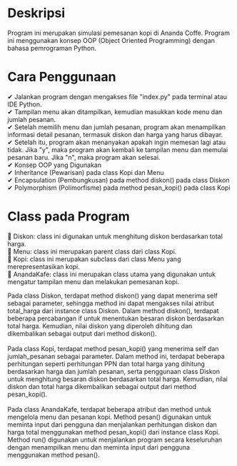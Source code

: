 # Deskripsi
Program ini merupakan simulasi pemesanan kopi di Ananda Coffe. Program ini menggunakan konsep OOP (Object Oriented Programming) dengan bahasa pemrograman Python.

# Cara Penggunaan
✔ Jalankan program dengan mengakses file "index.py" pada terminal atau IDE Python. <br>
✔ Tampilan menu akan ditampilkan, kemudian masukkan kode menu dan jumlah pesanan.<br>
✔ Setelah memilih menu dan jumlah pesanan, program akan menampilkan informasi detail pesanan, termasuk diskon dan harga yang harus dibayar.<br>
✔ Setelah itu, program akan menanyakan apakah ingin memesan lagi atau tidak. Jika "y", maka program akan kembali ke tampilan menu dan memulai pesanan baru. Jika "n", maka program akan selesai. <br>
✔ Konsep OOP yang Digunakan <br>
✔ Inheritance (Pewarisan) pada class Kopi dan Menu <br>
✔ Encapsulation (Pembungkusan) pada method diskon() pada class Diskon <br>
✔ Polymorphism (Polimorfisme) pada method pesan_kopi() pada class Kopi <br>
# Class pada Program
💠 Diskon: class ini digunakan untuk menghitung diskon berdasarkan total harga. <br>
💠 Menu: class ini merupakan parent class dari class Kopi. <br>
💠 Kopi: class ini merupakan subclass dari class Menu yang merepresentasikan kopi.<br>
💠 AnandaKafe: class ini merupakan class utama yang digunakan untuk mengatur tampilan menu dan melakukan pemesanan kopi. <br>

Pada class Diskon, terdapat method diskon() yang dapat menerima self sebagai parameter, sehingga method ini dapat mengakses nilai atribut total_harga dari instance class Diskon. Dalam method diskon(), terdapat beberapa percabangan if untuk menentukan besaran diskon berdasarkan total harga. Kemudian, nilai diskon yang diperoleh dihitung dan dikembalikan sebagai output dari method diskon().
<br>
<br>
Pada class Kopi, terdapat method pesan_kopi() yang menerima self dan jumlah_pesanan sebagai parameter. Dalam method ini, terdapat beberapa perhitungan seperti perhitungan PPN dan total harga yang dihitung berdasarkan harga dan jumlah pesanan, serta penggunaan class Diskon untuk menghitung besaran diskon berdasarkan total harga. Kemudian, nilai diskon dan total harga dikembalikan sebagai output dari method pesan_kopi().
<br>
<br>
Pada class AnandaKafe, terdapat beberapa atribut dan method untuk mengelola menu dan pesanan kopi. Method pesan() digunakan untuk meminta input dari pengguna dan menjalankan perhitungan diskon dan harga total menggunakan method pesan_kopi() dari instance class Kopi. Method run() digunakan untuk menjalankan program secara keseluruhan dengan menampilkan menu dan meminta input dari pengguna menggunakan method pesan().
